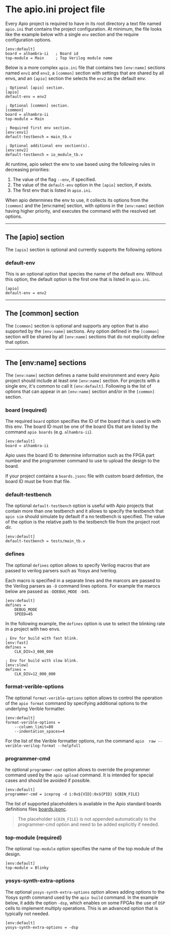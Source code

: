 # The apio.ini project file

Every Apio project is required to have in its root directory a text
file named `apio.ini` that contains the project configuration. At
minimum, the file looks like the example below with a single `env`
section and the require configuration options.

```
[env:default]
board = alhambra-ii   ; Board id
top-module = Main     ; Top Verilog module name
```

Below is a more complex `apio.ini` file that contains two `[env:name]` sections named `env1` and `env2`, a `[common]` section with settings that are shared by all envs, and an `[apio]` section the selects the `env2` as the default env.

```
; Optional [apio] section.
[apio]
default-env = env2

; Optional [common] section.
[common]
board = alhambra-ii
top-module = Main

; Required first env section.
[env:env1]
default-testbench = main_tb.v

; Optional additional env section(s).
[env:env2]
default-testbench = io_module_tb.v
```

At runtime, apio select the env to use based using the following rules in decreasing priorities:

1. The value of the flag `--env`, if specified.
2. The value of the `default-env` option in the `[apio]` section, if exists.
3. The first env that is listed in `apio.ini`.

When apio determines the env to use, it collects its options
from the `[common]` and the [env:name] section, with options in the `[env:name]` section
having higher priority, and executes the command with the resolved set options.

---

## The \[apio] section

The `[apio]` section is optional and currently supports the following options

### default-env

This is an optional option that species the name of the default env. Without this option, the default option is the first one that is listed in `apio.ini`.

```
[apio]
default-env = env2
```

---

## The \[common\] section

The `[common]` section is optional and supports any option that is also supported by the `[env:name]` sections. Any option defined in the `[common]` section will be shared by all `[env:name]` sections that do not explicitly define that option.

---

## The \[env:name] sections

The `[env:name]` section defines a name build environment and every Apio project should include at least one
`[env:name]` section. For projects with a single env, it's common to call it `[env:default]`. Following is
the list of options that can appear in an `[env:name]` section and/or in the `[common]` section.

### board (required)

The required `board` option specifies the ID of the board that is used in with this env.
The board ID must be one of the board IDs that are listed by the command `apio boards` (e.g. `alhambra-ii`).

```
[env:default]
board = alhambra-ii
```

Apio uses the board ID to determine information such as the FPGA part
number and the programmer command to use to upload the design to the
board.

If your project contains a `boards.jsonc` file with custom board defintion, the
board ID must be from that file.

### default-testbench

The optional `default-testbench` option is useful with Apio projects that contain more than one testbench and it allows to specify the testbench that `apio sim` should simulate by default if a no testbench is specified. The value of the option is the relative path
to the testbench file from the project root dir.

```
[env:default]
default-testbench = tests/main_tb.v
```

### defines

The optional `defines` option allows to specify Verilog macros that are passed
to verilog parsers such as Yosys and Iverilog.

Each macro is specified in a separate lines and the marcors are passed to the
Verilog parsers as `-D` command lines options. For example the marocs below
are passed as `-DDEBUG_MODE -D45`.

```
[env:default]
defines =
    DEBUG_MODE
    SPEED=45
```

In the following example, the `defines` option is use to select the blinking rate in a project with two envs.

```
; Env for build with fast blink.
[env:fast]
defines =
    CLK_DIV=3_000_000

; Env for build with slow blink.
[env:slow]
defines =
    CLK_DIV=12_000_000
```

### format-verible-options

The optional `format-verible-options` option allows to control the operation
of the `apio format` command by specifying additional options to the
underlying Verible formatter.

```
[env:default]
format-verible-options =
    --column_limit=80
    --indentation_spaces=4
```

For the list of the Verible formatter options, run the command `apio 
raw -- verible-verilog-format --helpfull`

### programmer-cmd

he optional `programmer-cmd` option allows to override the programmer command
used by the `apio upload` command. It is intended for special cases and should be
avoided if possible.

```
[env:default]
programmer-cmd = iceprog -d i:0x${VID}:0x${PID} ${BIN_FILE}
```

The list of supported placeholders is available in the Apio
standard boards definitions files [boards.jsonc](https://github.com/FPGAwars/apio/blob/develop/apio/resources/programmers.jsonc). 

> The placeholder `${BIN_FILE}` is not appended automatically to the
programmer-cmd option and need to be added explicitly if needed.

### top-module (required)

The optional `top-module` option specifies the name of the top module of the
design.

```
[env:default]
top-module = Blinky
```

### yosys-synth-extra-options

The optional `yosys-synth-extra-options` option allows adding options to the
Yosys synth command used by the `apio build` command. In the example below, it adds the option `-dsp`,
which enables on some FPGAs the use of `DSP` cells to implement
multiply operations. This is an advanced option that is
typically not needed.

```
[env:default]
yosys-synth-extra-options = -dsp
```
